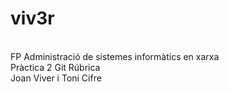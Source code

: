 # viv3r
<br>
FP Administració de sistemes informàtics en xarxa
<br>
Pràctica 2 Git Rúbrica
<br>
Joan Viver i Toni Cifre
